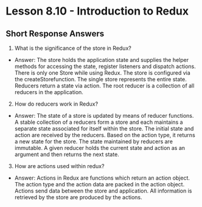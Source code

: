 # Lesson 8.10 - Introduction to Redux

## Short Response Answers

1. What is the significance of the store in Redux?

- Answer:
  The store holds the application state and supplies the helper methods for accessing the state, register listeners and dispatch actions. There is only one Store while using Redux. The store is configured via the createStorefunction. The single store represents the entire state. Reducers return a state via action. The root reducer is a collection of all reducers in the application.

2. How do reducers work in Redux?

- Answer:
  The state of a store is updated by means of reducer functions. A stable collection of a reducers form a store and each maintains a separate state associated for itself within the store. The initial state and action are received by the reducers. Based on the action type, it returns a new state for the store. The state maintained by reducers are immutable. A given reducer holds the current state and action as an argument and then returns the next state.

3. How are actions used within redux?

- Answer:
  Actions in Redux are functions which return an action object. The action type and the action data are packed in the action object. Actions send data between the store and application. All information is retrieved by the store are produced by the actions.
